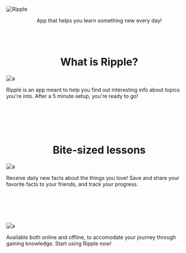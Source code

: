 ![Ripple](https://i.imgur.com/D2hkWTL.png)

 <p align="center">App that helps you learn something new every day! </p>
<br><br> 



<h1 align="center">What is Ripple?</h1>


![a](https://i.imgur.com/lZgl4aM.jpg)

<p> Ripple is an app meant to help you find out interesting info about topics you're into. After a 5 minute setup, you're ready to go!</p>
<br><br><br><br>

<h1 align="center">Bite-sized lessons</h1>

![a](https://i.imgur.com/gHdR8z3.jpg)

<p> Receive daily new facts about the things you love! Save and share your favorite facts to your friends, and track your progress.</p>



<br><br><br><br>

![a](https://i.imgur.com/sK0bcDZ.jpg)

<p> Available both online and offline, to accomodate your journey through gaining knowledge. Start using Ripple now!</p>
